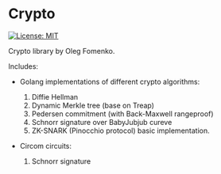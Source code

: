 # Crypto

[![License: MIT](https://img.shields.io/badge/License-MIT-yellow.svg)](https://opensource.org/licenses/MIT)

Crypto library by Oleg Fomenko.

Includes:

- Golang implementations of different crypto algorithms:
  1. Diffie Hellman
  2. Dynamic Merkle tree (base on Treap)
  3. Pedersen commitment (with Back-Maxwell rangeproof)
  4. Schnorr signature over BabyJubjub cureve
  5. ZK-SNARK (Pinocchio protocol) basic implementation.

- Circom circuits:
  1. Schnorr signature 
